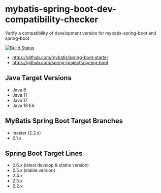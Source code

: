 # mybatis-spring-boot-dev-compatibility-checker
Verify a compatibility of development version for mybatis-spring-boot and spring-boot

[![Build Status](https://github.com/kazuki43zoo/mybatis-spring-boot-dev-compatibility-checker/workflows/CI/badge.svg)](https://github.com/kazuki43zoo/mybatis-spring-boot-dev-compatibility-checker/actions?query=workflow%3ACI)

* https://github.com/mybatis/spring-boot-starter
* https://github.com/spring-projects/spring-boot

## Java Target Versions

* Java 8
* Java 11
* Java 17
* Java 18 EA

## MyBatis Spring Boot Target Branches 

* master (2.2.x)
* 2.1.x

## Spring Boot Target Lines

* 2.6.x (latest develop & stable version)
* 2.5.x (stable version)
* 2.4.x
* 2.3.x
* 2.2.x
